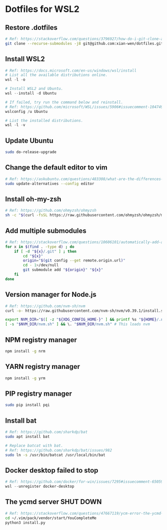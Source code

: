 # Dotfiles for WSL2

## Restore .dotfiles
```bash
# Ref: https://stackoverflow.com/questions/3796927/how-do-i-git-clone-a-repo-including-its-submodules
git clone --recurse-submodules -j8 git@github.com:xian-wen/dotfiles.git .dotfiles
```

## Install WSL2
```PowerShell
# Ref: https://docs.microsoft.com/en-us/windows/wsl/install
# List all the available distributions online.
wsl -l -o

# Install WSL2 and Ubuntu.
wsl --install -d Ubuntu

# If failed, try run the command below and reinstall.
# Ref: https://github.com/microsoft/WSL/issues/5906#issuecomment-1047496562
wslconfig /u Ubuntu

# List the installed distributions.
wsl -l -v
```

## Update Ubuntu
```bash
sudo do-release-upgrade
```

## Change the default editor to vim
```bash
# Ref: https://askubuntu.com/questions/483308/what-are-the-differences-between-vim-basic-and-vim-tiny
sudo update-alternatives --config editor
```

## Install oh-my-zsh
```bash
# Ref: https://github.com/ohmyzsh/ohmyzsh
sh -c "$(curl -fsSL https://raw.githubusercontent.com/ohmyzsh/ohmyzsh/master/tools/install.sh)"
```

## Add multiple submodules
```bash
# Ref: https://stackoverflow.com/questions/10606101/automatically-add-all-submodules-to-a-repo
for x in $(find . -type d) ; do
    if [ -d "${x}/.git" ] ; then
        cd "${x}"
        origin="$(git config --get remote.origin.url)"
        cd - 1>/dev/null
        git submodule add "${origin}" "${x}"
    fi
done
```

## Version manager for Node.js
```bash
# Ref: https://github.com/nvm-sh/nvm
curl -o- https://raw.githubusercontent.com/nvm-sh/nvm/v0.39.1/install.sh | bash

export NVM_DIR="$([ -z "${XDG_CONFIG_HOME-}" ] && printf %s "${HOME}/.nvm" || printf %s "${XDG_CONFIG_HOME}/nvm")"
[ -s "$NVM_DIR/nvm.sh" ] && \. "$NVM_DIR/nvm.sh" # This loads nvm
```

## NPM registry manager
```bash
npm install -g nrm
```

## YARN registry manager
```bash
npm install -g yrm
```

## PIP registry manager
```bash
sudo pip install pqi

```

## Install bat
```bash
# Ref: https://github.com/sharkdp/bat
sudo apt install bat

# Replace batcat with bat.
# Ref: https://github.com/sharkdp/bat/issues/982
sudo ln -s /usr/bin/batcat /usr/local/bin/bat
```

## Docker desktop failed to stop
```PowerShell
# Ref: https://github.com/docker/for-win/issues/7295#issuecomment-650590135
wsl --unregister docker-desktop
```

## The ycmd server SHUT DOWN
```bash
# Ref: https://stackoverflow.com/questions/47667119/ycm-error-the-ycmd-server-shut-down-restart-wit-the-instructions-in-the-docu
cd ~/.vim/pack/vendor/start/YouCompleteMe
python3 install.py
```

